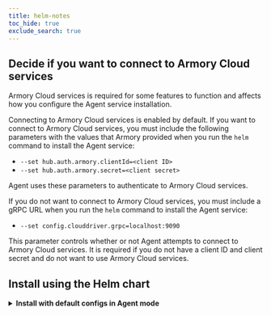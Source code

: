 ```yaml
---
title: helm-notes
toc_hide: true
exclude_search: true
---
```

## Decide if you want to connect to Armory Cloud services

Armory Cloud services is required for some features to function and affects how you configure the Agent service installation.

Connecting to Armory Cloud services is enabled by default. If you want to connect to Armory Cloud services, you must include the following parameters with the values that Armory provided when you run the `helm` command to install the Agent service:

- `--set hub.auth.armory.clientId=<client ID>`
- `--set hub.auth.armory.secret=<client secret>`

Agent uses these parameters to authenticate to Armory Cloud services.

If you do not want to connect to Armory Cloud services, you must include a gRPC URL when you run the `helm` command to install the Agent service:

- `--set config.clouddriver.grpc=localhost:9090`

This parameter controls whether or not Agent attempts to connect to Armory Cloud services. It is required if you do not have a client ID and client secret and do not want to use Armory Cloud services.

## Install using the Helm chart

<details><summary><strong>Install with default configs in Agent mode</strong></summary>

```bash
helm install armory-agent armory-charts/agent-k8s-full \
--namespace=<agent-namespace> # Namespace where you want to install the Agent.
```

Depending on your environment and usage, include one or more of the following parameters:

```bash
# Disable the connection to Armory Cloud
--set config.clouddriver.grpc=localhost:9090

# Authenticate to Armory Cloud
--set hub.auth.armory.clientId=<client ID>
--set hub.auth.armory.secret=<client secret>

# Custom config options for Kubernetes
--set kubernetes=<kubernetes-options>

# If TLS is disabled in your environment
--set insecure=true

# If you are pulling from a private registry
--set image.imagePullSecrets=<secret>

# Proxy settings
# Set this if your Armory Enterprise instance is behind a HTTP proxy.
--set env[0].name=”HTTP_PROXY”,env[0].value="<hostname>:<port>"

# Set this if your Armory Enterprise instance is behind a HTTPS proxy.
--set env[0].name=”HTTPS_PROXY”,env[0].value="<hostname>:<port>"

# No proxy
--set env[0].name=”NO_PROXY”,env[0].value="localhost,127.0.0.1,*.spinnaker"
```

The `env` parameters are optional and only need to be used if Armory Enterprise is behind a HTTP(S) proxy. If you need to set more than one of the `env` parameters, you must increment the index value for the parameters. For example: `env[0].name="HTTP_PROXY`, `env[1].name="HTTPS_PROXY"`, and `env[2].name="NO_PROXY"`.

Alternatively, you can create a `values.yaml` file to include the parameters:

```yaml
env:
 - name: HTTP_PROXY
   value: <hostname>:<port>
 - name: HTTPS_PROXY
   value: <hostname>:<port>
 - name: NO_PROXY
   value: localhost,127.0.0.1,*.spinnaker
```
With the file, you can avoid setting individual `env` parameters in the `helm install` command. Instead include the `--values` parameter as part of the Helm install command.

For information about additional options, see the [Agent config options]({{< ref "agent-options#configuration-options" >}}).

<details><summary>Show me an example</summary>

The following examples use the `imagePullSecrets` and `insecure` parameters, which may or may not be needed depending on your environment.

This example installs Agent service without a connection to Armory Cloud:

```bash
helm install armory-agent --set imagePullSecrets=regcred,grpcUrl=spin-clouddriver-grpc:9091,insecure=true,cloudEnabled=false --namespace dev armory-charts/agent-k8s-full
```

This example installs Agent service with a connection to Armory Cloud:

```bash
helm install armory-agent --set imagePullSecrets=regcred,grpcUrl=agents.staging.cloud.armory.io:443,audience=https://api.cloud.armory.io,tokenIssuerUrl=https://auth.cloud.armory.io/oauth/token,clientId=************,clientSecret=************ --namespace dev armory-charts/agent-k8s-full
```


</details>

<details><summary><strong>Install with default configs in Infrastructure mode</strong></summary>

You need to create a kubeconfig file that grants access to the deployment target cluster. For example, run the following command if you use Amazon EKS: `aws eks update-kubeconfig --name <target-cluster> `.

```bash
helm install armory-agent armory-charts/agent-k8s-full \
--namespace=<agent-namespace> # Namespace where you want to install the Agent.
```

Depending on your environment and usage, set one or more of the following parameters:

```bash
# Disable the connection to Armory Cloud
--set grpcUrl=localhost:9090

# Authenticate to Armory Cloud
--set clientId=<your-clientId>
--set clientSecret=<your-Armory-Cloud-secret>

# Custom config options for Kubernetes
--set kubernetes=<kubernetes-options>

# If TLS is disabled in your environment
--set insecure=true

# If you are pulling from a private registry
--set imagePullSecrets=<secret>

# Proxy settings
# Set this if your Armory Enterprise instance is behind a HTTP proxy.
--set env[0].name=”HTTP_PROXY”,env[0].value="<hostname>:<port>"

# Set this if your Armory Enterprise instance is behind a HTTPS proxy.
--set env[0].name=”HTTPS_PROXY”,env[0].value="<hostname>:<port>"

# No proxy
--set env[0].name=”NO_PROXY”,env[0].value="localhost,127.0.0.1,*.spinnaker"
```

The `env` parameters are optional and only need to be used if Armory Enterprise is behind a HTTP(S) proxy. If you need to set more than one of the `env` parameters, you must increment the index value for the parameters. For example: `env[0].name="HTTP_PROXY`, `env[1].name="HTTPS_PROXY"`, and `env[2].name="NO_PROXY"`.

Alternatively, you can create a `values.yaml` file to include the parameters:

```yaml
env:
 - name: HTTP_PROXY
   value: <hostname>:<port>
 - name: HTTPS_PROXY
   value: <hostname>:<port>
 - name: NO_PROXY
   value: localhost,127.0.0.1,*.spinnaker
```

With the file, you can avoid setting individual `env` parameters in the `helm install` command. Instead include the `--values` parameter as part of the Helm install command.

For information about additional options, see the [Agent config options]({{< ref "agent-options#configuration-options" >}}).

<details><summary>Show me an example</summary>

The following examples use the `imagePullSecrets` and `insecure` parameters, which may or may not be needed depending on your environment.

This example installs Agent service without a connection to Armory Cloud:

```bash
helm install armory-agent --set mode=infrastructure,accountName=demo-account,imagePullSecrets=regcred,grpcUrl=spin-clouddriver-grpc:9091,insecure=true,cloudEnabled=false --set-file kubeconfig=$HOME/.kube/config --namespace dev armory-charts/agent-k8s
```

This example installs Agent service with a connection to Armory Cloud:

```bash
helm install armory-agent --set accountName=hubaccount1,imagePullSecrets=regcred,grpcUrl=agents.staging.cloud.armory.io:443,audience=https://api.cloud.armory.io,tokenIssuerUrl=https://auth.cloud.armory.io/oauth/token,clientId==************,clientSecret=************ --namespace dev armory-charts/agent-k8s
```

</details>
</details>

<details><summary><strong>Install with custom settings</strong></summary>

1. Use `helm template` to generate a manifest.
  ```bash
  helm template armory-agent armory-charts/agent-k8s \
  --set-file kubeconfig=<path-to-your-kubeconfig>,armoryagent.yml=<path-to-agent-options>.yml \
  --namespace=<agent-namespace> # Namespace where you want to install the Agent.
  ```

  For `armoryagentyml`, create the file and customize it to meet your needs. For information about the options, see the [Agent config options]({{< ref "agent-options#configuration-options" >}}).
1. Install the helm chart using your template:

   ```bash
   helm install armory-agent <local-helm-chart-name>
   ```
</details>

### Proxy settings

The `env` parameters are optional and only need to be used if Armory Enterprise is behind a HTTP(S) proxy. If you need to set more than one of the `env` parameters, you must increment the index value for the parameters. For example: `env[0].name="HTTP_PROXY`, `env[1].name="HTTPS_PROXY"`, and `env[2].name="NO_PROXY"`.

Alternatively, you can create a `values.yaml` file to include the parameters:

```yaml
env:
  - name: HTTP_PROXY
    value: <hostname>:<port>
  - name: HTTPS_PROXY
    value: <hostname>:<port>
  - name: NO_PROXY
    value: localhost,127.0.0.1,*.spinnaker
```
With the file, you can avoid setting individual `env` parameters in the `helm install` command. Instead include the `--values` parameter as part of the Helm install command:

```
--values=<path>/values.yaml
```

